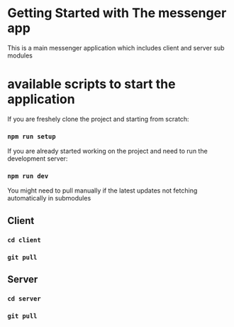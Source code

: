 # Getting Started with The messenger app

This is a main messenger application which includes client and server sub modules


# available scripts to start the application

If you are freshely clone the project and starting from scratch:

### `npm run setup`

If you are already started working on the project and need to run the development server:

### `npm run dev`

You might need to pull manually if the latest updates not fetching automatically in submodules

## Client

### `cd client`
### `git pull`

## Server

### `cd server`
### `git pull`